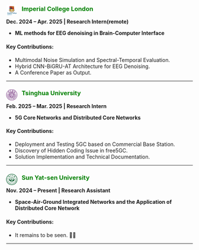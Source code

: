 ### <img src="./static/assets/img/ic.png"  alt="IC" align='left' width=30 /> $~~$  <span style="color: green;">**Imperial College London**</span>
**Dec. 2024 – Apr. 2025 | Research Intern(remote)** 

- **ML methods for EEG denoising in Brain-Computer Interface**

#### Key Contributions:  
- Multimodal Noise Simulation and Spectral-Temporal Evaluation. 
- Hybrid CNN-BiGRU-AT Architecture for EEG Denoising.  
- A Conference Paper as Output. 

---

### <img src="./static/assets/img/thu.png"  alt="thu" align='left' width=30 /> $~~$ <span style="color: green;">**Tsinghua University**</span> 
**Feb. 2025 – Mar. 2025 | Research Intern**

- **5G Core Networks and Distributed Core Networks**

#### Key Contributions:  
- Deployment and Testing 5GC based on Commercial Base Station.
- Discovery of Hidden Coding Issue in free5GC.  
- Solution Implementation and Technical Documentation.  

---
### <img src="./static/assets/img/sysu_logo.png"  alt="sysu" align='left' width=30 /> $~~$ <span style="color: green;">**Sun Yat-sen University**</span> 
**Nov. 2024 – Present | Research Assistant**

- **Space-Air-Ground Integrated Networks and the Application of Distributed Core Network**

#### Key Contributions:  
- It remains to be seen. 🥺🤧
---